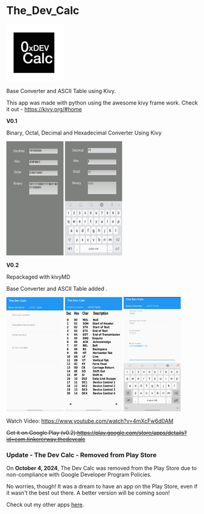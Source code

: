 # The_Dev_Calc 
<img src="https://raw.githubusercontent.com/amalmathewtech/The_Dev_Calc/main/icon.png" width="150" height="150" />

Base Converter and ASCII Table using Kivy.

This app was made with python using the awesome kivy frame work. Check it out - https://kivy.org/#home

**V0.1**


Binary, Octal, Decimal and Hexadecimal  Converter Using Kivy

<img src="https://raw.githubusercontent.com/amalmathewtech/The_Dev_Calc/main/v0.1_screenshots/20210214_071911.jpg" width="150" height="300" >            <img src="https://github.com/amalmathewtech/The_Dev_Calc/blob/main/v0.1_screenshots/20210214_071945.jpg?raw=true" width="150" height="300" >



**V0.2**


Repackaged with kivyMD

Base Converter and ASCII Table added .


<img src="https://github.com/amalmathewtech/The_Dev_Calc/blob/main/v0.2_screenshots/20210413_134240.jpg?raw=true" width="150" height="300" >                  <img src="https://github.com/amalmathewtech/The_Dev_Calc/blob/main/v0.2_screenshots/20210413_134158.jpg?raw=true" width="150" height="300" >                 <img src="https://github.com/amalmathewtech/The_Dev_Calc/blob/main/v0.2_screenshots/20210413_134139.jpg?raw=true" width="150" height="300" >

Watch Video: https://www.youtube.com/watch?v=4mXcFw6d0AM


~~Get it on Google Play (v0.2):https://play.google.com/store/apps/details?id=com.tinkererway.thedevcalc~~


### Update - The Dev Calc - Removed from Play Store

On **October 4, 2024**, The Dev Calc was removed from the Play Store due to non-compliance with Google Developer Program Policies.

No worries, though! It was a dream to have an app on the Play Store, even if it wasn't the best out there. A better version will be coming soon!

Check out my other apps [here](https://play.google.com/store/apps/developer?id=Amal%20Mathew&pcampaignid=pcampaignidMKT-Other-global-all-co-prtnr-py-PartBadge-Mar2515-1).

